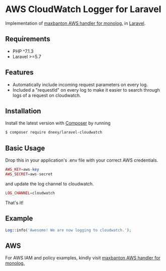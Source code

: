 # AWS CloudWatch Logger for Laravel

Implementation of [maxbanton AWS handler for monolog.](https://github.com/maxbanton/cwh) in [Laravel](https://github.com/laravel/laravel).

## Requirements

- PHP ^7.1.3
- Laravel >=5.7

## Features

- Automatically include incoming request parameters on every log.
- Included a "requestId" on every log to make it easier to search through logs of a request on cloudwatch.

## Installation

Install the latest version with [Composer](https://getcomposer.org/) by running

```bash
$ composer require dneey/laravel-cloudwatch
```

## Basic Usage

Drop this in your application's .env file with your correct AWS credentials.

```php
AWS_KEY=aws-key
AWS_SECRET=aws-secret
```

and update the log channel to cloudwatch.

```php
LOG_CHANNEL=cloudwatch
```

That's it!

## Example

```php
Log::info('Awesome! We are now logging to cloudwatch.');
```

## AWS

For AWS IAM and policy examples, kindly visit [maxbanton AWS handler for monolog.](https://github.com/maxbanton/cwh)
